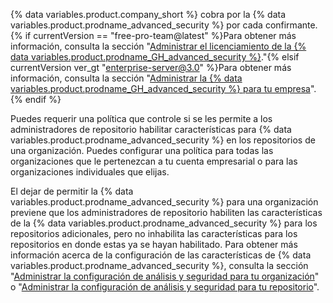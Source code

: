 {% data variables.product.company_short %} cobra por la {% data variables.product.prodname_advanced_security %} por cada confirmante. {% if currentVersion == "free-pro-team@latest" %}Para obtener más información, consulta la sección "[Administrar el licenciamiento de la {% data variables.product.prodname_GH_advanced_security %}](/billing/managing-licensing-for-github-advanced-security)."{% elsif currentVersion ver_gt "enterprise-server@3.0" %}Para obtener más información, consulta la sección "[Administrar la {% data variables.product.prodname_GH_advanced_security %} para tu empresa](/admin/advanced-security)".{% endif %}

Puedes requerir una política que controle si se les permite a los administradores de repositorio habilitar características para {% data variables.product.prodname_advanced_security %} en los repositorios de una organización. Puedes configurar una política para todas las organizaciones que le pertenezcan a tu cuenta empresarial o para las organizaciones individuales que elijas.

El dejar de permitir la {% data variables.product.prodname_advanced_security %} para una organización previene que los administradores de repositorio habiliten las características de la {% data variables.product.prodname_advanced_security %} para los repositorios adicionales, pero no inhabilita las características para los repositorios en donde estas ya se hayan habilitado. Para obtener más información acerca de la configuración de las características de {% data variables.product.prodname_advanced_security %}, consulta la sección "[Administrar la configuración de análisis y seguridad para tu organización](/organizations/keeping-your-organization-secure/managing-security-and-analysis-settings-for-your-organization)" o "[Administrar la configuración de análisis y seguridad para tu repositorio](/github/administering-a-repository/managing-security-and-analysis-settings-for-your-repository)".

